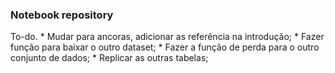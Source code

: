 ### Notebook repository

To-do.
    * Mudar para ancoras, adicionar as referência na introdução;
    * Fazer função para baixar o outro dataset;
    * Fazer a função de perda para o outro conjunto de dados;
    * Replicar as outras tabelas;
    
